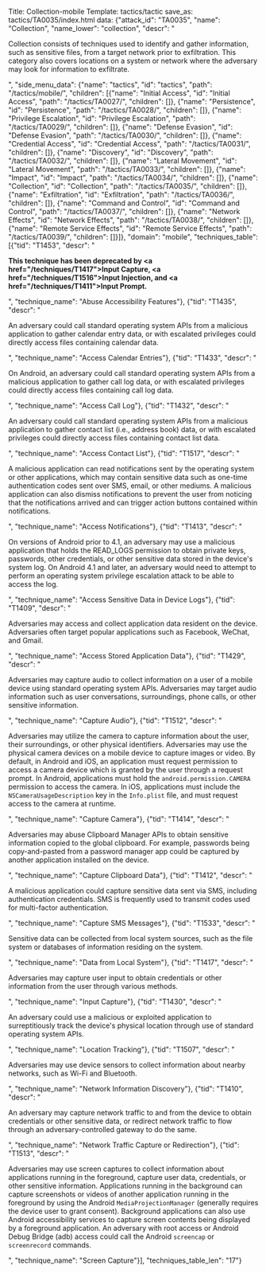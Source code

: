 Title: Collection-mobile
Template: tactics/tactic
save_as: tactics/TA0035/index.html
data: {"attack_id": "TA0035", "name": "Collection", "name_lower": "collection", "descr": "<p>Collection consists of techniques used to identify and gather information, such as sensitive files, from a target network prior to exfiltration. This category also covers locations on a system or network where the adversary may look for information to exfiltrate.</p>", "side_menu_data": {"name": "tactics", "id": "tactics", "path": "/tactics/mobile/", "children": [{"name": "Initial Access", "id": "Initial Access", "path": "/tactics/TA0027/", "children": []}, {"name": "Persistence", "id": "Persistence", "path": "/tactics/TA0028/", "children": []}, {"name": "Privilege Escalation", "id": "Privilege Escalation", "path": "/tactics/TA0029/", "children": []}, {"name": "Defense Evasion", "id": "Defense Evasion", "path": "/tactics/TA0030/", "children": []}, {"name": "Credential Access", "id": "Credential Access", "path": "/tactics/TA0031/", "children": []}, {"name": "Discovery", "id": "Discovery", "path": "/tactics/TA0032/", "children": []}, {"name": "Lateral Movement", "id": "Lateral Movement", "path": "/tactics/TA0033/", "children": []}, {"name": "Impact", "id": "Impact", "path": "/tactics/TA0034/", "children": []}, {"name": "Collection", "id": "Collection", "path": "/tactics/TA0035/", "children": []}, {"name": "Exfiltration", "id": "Exfiltration", "path": "/tactics/TA0036/", "children": []}, {"name": "Command and Control", "id": "Command and Control", "path": "/tactics/TA0037/", "children": []}, {"name": "Network Effects", "id": "Network Effects", "path": "/tactics/TA0038/", "children": []}, {"name": "Remote Service Effects", "id": "Remote Service Effects", "path": "/tactics/TA0039/", "children": []}]}, "domain": "mobile", "techniques_table": [{"tid": "T1453", "descr": "<p><strong>This technique has been deprecated by <a href=\"/techniques/T1417\">Input Capture</a>, <a href=\"/techniques/T1516\">Input Injection</a>, and <a href=\"/techniques/T1411\">Input Prompt</a>.</strong></p>", "technique_name": "Abuse Accessibility Features"}, {"tid": "T1435", "descr": "<p>An adversary could call standard operating system APIs from a malicious application to gather calendar entry data, or with escalated privileges could directly access files containing calendar data.</p>", "technique_name": "Access Calendar Entries"}, {"tid": "T1433", "descr": "<p>On Android, an adversary could call standard operating system APIs from a malicious application to gather call log data, or with escalated privileges could directly access files containing call log data.</p>", "technique_name": "Access Call Log"}, {"tid": "T1432", "descr": "<p>An adversary could call standard operating system APIs from a malicious application to gather contact list (i.e., address book) data, or with escalated privileges could directly access files containing contact list data.</p>", "technique_name": "Access Contact List"}, {"tid": "T1517", "descr": "<p>A malicious application can read notifications sent by the operating system or other applications, which may contain sensitive data such as one-time authentication codes sent over SMS, email, or other mediums. A malicious application can also dismiss notifications to prevent the user from noticing that the notifications arrived and can trigger action buttons contained within notifications.</p>", "technique_name": "Access Notifications"}, {"tid": "T1413", "descr": "<p>On versions of Android prior to 4.1, an adversary may use a malicious application that holds the READ_LOGS permission to obtain private keys, passwords, other credentials, or other sensitive data stored in the device's system log. On Android 4.1 and later, an adversary would need to attempt to perform an operating system privilege escalation attack to be able to access the log.</p>", "technique_name": "Access Sensitive Data in Device Logs"}, {"tid": "T1409", "descr": "<p>Adversaries may access and collect application data resident on the device. Adversaries often target popular applications such as Facebook, WeChat, and Gmail.</p>", "technique_name": "Access Stored Application Data"}, {"tid": "T1429", "descr": "<p>Adversaries may capture audio to collect information on a user of a mobile device using standard operating system APIs. Adversaries may target audio information such as user conversations, surroundings, phone calls, or other sensitive information.</p>", "technique_name": "Capture Audio"}, {"tid": "T1512", "descr": "<p>Adversaries may utilize the camera to capture information about the user, their surroundings, or other physical identifiers. Adversaries may use the physical camera devices on a mobile device to capture images or video. By default, in Android and iOS, an application must request permission to access a camera device which is granted by the user through a request prompt. In Android, applications must hold the <code>android.permission.CAMERA</code> permission to access the camera. In iOS, applications must include the <code>NSCameraUsageDescription</code> key in the <code>Info.plist</code> file, and must request access to the camera at runtime.</p>", "technique_name": "Capture Camera"}, {"tid": "T1414", "descr": "<p>Adversaries may abuse Clipboard Manager APIs to obtain sensitive information copied to the global clipboard. For example, passwords being copy-and-pasted from a password manager app could be captured by another application installed on the device.</p>", "technique_name": "Capture Clipboard Data"}, {"tid": "T1412", "descr": "<p>A malicious application could capture sensitive data sent via SMS, including authentication credentials. SMS is frequently used to transmit codes used for multi-factor authentication.</p>", "technique_name": "Capture SMS Messages"}, {"tid": "T1533", "descr": "<p>Sensitive data can be collected from local system sources, such as the file system or databases of information residing on the system.</p>", "technique_name": "Data from Local System"}, {"tid": "T1417", "descr": "<p>Adversaries may capture user input to obtain credentials or other information from the user through various methods.</p>", "technique_name": "Input Capture"}, {"tid": "T1430", "descr": "<p>An adversary could use a malicious or exploited application to surreptitiously track the device's physical location through use of standard operating system APIs.</p>", "technique_name": "Location Tracking"}, {"tid": "T1507", "descr": "<p>Adversaries may use device sensors to collect information about nearby networks, such as Wi-Fi and Bluetooth.</p>", "technique_name": "Network Information Discovery"}, {"tid": "T1410", "descr": "<p>An adversary may capture network traffic to and from the device to obtain credentials or other sensitive data, or redirect network traffic to flow through an adversary-controlled gateway to do the same.</p>", "technique_name": "Network Traffic Capture or Redirection"}, {"tid": "T1513", "descr": "<p>Adversaries may use screen captures to collect information about applications running in the foreground, capture user data, credentials, or other sensitive information. Applications running in the background can capture screenshots or videos of another application running in the foreground by using the Android <code>MediaProjectionManager</code> (generally requires the device user to grant consent). Background applications can also use Android accessibility services to capture screen contents being displayed by a foreground application. An adversary with root access or Android Debug Bridge (adb) access could call the Android <code>screencap</code> or <code>screenrecord</code> commands.</p>", "technique_name": "Screen Capture"}], "techniques_table_len": "17"}